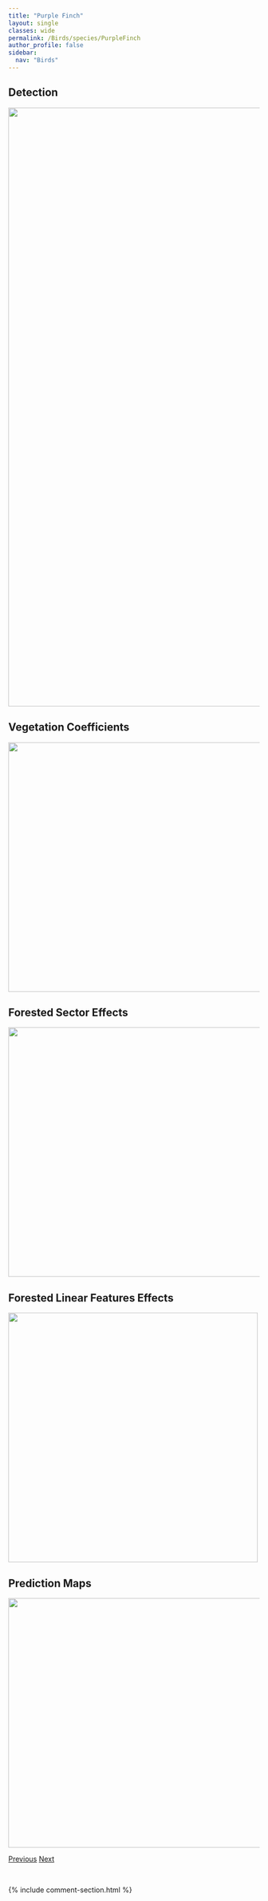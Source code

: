 ```yaml
---
title: "Purple Finch"
layout: single
classes: wide
permalink: /Birds/species/PurpleFinch
author_profile: false
sidebar:
  nav: "Birds"
---
```


<h2>Detection</h2>

<a href="https://drive.google.com/uc?export=view&id=1g_Sek-97kciNAtR4p_bsTu92F97H8UIa">
<img src="https://drive.google.com/uc?export=view&id=1g_Sek-97kciNAtR4p_bsTu92F97H8UIa" height = "1200" width = "800">
</a>


<h2>Vegetation Coefficients</h2>

<a href="https://drive.google.com/uc?export=view&id=1B6VeglfVAdeJlaIKkaIHvlIAJCjhkSCQ">
<img src="https://drive.google.com/uc?export=view&id=1B6VeglfVAdeJlaIKkaIHvlIAJCjhkSCQ" height = "500" width = "1000">
</a>


<h2>Forested Sector Effects</h2>

<a href="https://drive.google.com/uc?export=view&id=1hbOTZuITHJx53KJnyvagVS7y-9FL3GFv">
<img src="https://drive.google.com/uc?export=view&id=1hbOTZuITHJx53KJnyvagVS7y-9FL3GFv" height = "500" width = "1000">
</a>


<h2>Forested Linear Features Effects</h2>

<a href="https://drive.google.com/uc?export=view&id=136JqCAWmgl7W_j81MEvw1Hfi85yQ-rea">
<img src="https://drive.google.com/uc?export=view&id=136JqCAWmgl7W_j81MEvw1Hfi85yQ-rea" height = "500" width = "500">
</a>


<h2>Prediction Maps</h2>

<a href="https://drive.google.com/uc?export=view&id=17smtNxPCjwtBKbN7SWECr6iCP94fIeMZ">
<img src="https://drive.google.com/uc?export=view&id=17smtNxPCjwtBKbN7SWECr6iCP94fIeMZ" height = "500" width = "1000">
</a>


<a href="/DevelopmentWebsite/Birds/species/PacificslopeFlycatcher" class="pagination--pager" title="Empidonax difficilis">Previous</a> <a href="/DevelopmentWebsite/Birds/species/PurpleMartin" class="pagination--pager" title="Progne subis">Next</a>

<p>&nbsp;</p>

{% include comment-section.html %}
